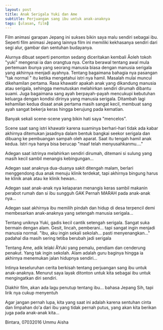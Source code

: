 ```yaml
---
layout: post
title: Anak Serigala Yuki dan Ame
subtitle: Perjuangan sang ibu untuk anak-anaknya
tags: [ulasan, film]
---
```

Film animasi garapan Jepang ini sukses bikin saya malu sendiri sebagai ibu. Seperti film animasi Jepang lainnya film ini memiliki kekhasanya sendiri dari segi alur, gambar dan sentuhan budayanya.

Alurnya dibuat seperti penonton sedang diceritakan kembali Âoleh tokoh "yuki" mengenai ia dan orangtua nya. Cerita berawal tentang awal mula pertemuan ibunya yang seorang manusia biasa dengan manusia serigala yang akhirnya menjadi ayahnya. Tentang bagaimana bahagia nya pasangan "tak normal " itu ketika mengetahui istri nya hamil. Masalah mulai muncul dikehamilan pertama. Rasa khawatir apakah anak yang dikandung manusia atau serigala, sehingga memutuskan melahirkan sendiri dirumah dibantu suami. Juga bagaimana sang ayah berpayah-payah mencukupi kebutuhan keluarga dengan kondisi dirinya yang manusia serigala. Ditambah lagi kehamilan kedua disaat anak pertama masih sangat kecil, membuat sang ayah sangat bekerja keras hingga berujung pada kematian.

Banyak sekali scene-scene yang bikin hati saya "mencelos".

Scene saat sang istri khawatir karena suaminya berhari-hari tidak ada kabar akhirnya ditemukan jasadnya dalam bentuk bangkai seekor serigala dan dibuang ke pembuangan sampah oleh aparat. Saat itu tengah hamil anak kedua. Istri nya hanya bisa berucap "maaf telah menyusahkanmu...."

Adegan saat istrinya melahirkan sendiri dirumah, ditemani si sulung yang masih kecil sambil menangis kebingungan...

Adegan saat anaknya dua-duanya sakit ditengah malam, berlari menggendong dua anak menuju klinik terdekat, tapi akhirnya bingung harus ke klinik anak atau ke klinik hewan..

Adegan saat anak-anak nya kelaparan menangis keras sambil makanin perabot rumah dan si ibu sungguh GAK Pernah MARAH pada anak-anak nya...

Adegan saat akhirnya ibu memilih pindah dan hidup di desa terpencil demi membesarkan anak-anaknya yang setengah manusia serigala...

Tentang uniknya Yuki, gadis kecil cantik setengah serigala. Sangat suka bermain dengan alam. Gesit, lincah, pemberani... tapi sangat ingin menjadi manusia normal. "Ibu, aku ingin sekali sekolah... pasti menyenangkan..." padahal dia masih sering tetiba berubah jadi serigala

Tentang Ame, adik lelaki ÂYuki yang pemalu, pendiam dan cenderung penakut. Yang tak ingin sekolah. Alam adalah guru baginya hingga ia akhirnya menemukan jalan hidupnya sendiri...

Intinya keseluruhan cerita berkisah tentang perjuangan sang ibu untuk anak-anaknya. Menurut saya layak ditonton untuk kita sebagai ibu untuk mengingatkan diri sendiri.

Diakhir film, akan ada lagu penutup tentang ibu... bahasa Jepang Sih, tapi lirik nya cukup menyentuh

Agar jangan pernah lupa, kita yang saat ini adalah karena sentuhan cinta dan limpahan do'a dari ibu yang tidak pernah putus, yang akan kita berikan juga pada anak-anak kita...

Bintara, 07032016
Ummu Aisha
